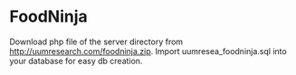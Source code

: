 # FoodNinja
Download php file of the server directory from http://uumresearch.com/foodninja.zip.
Import uumresea_foodninja.sql into your database for easy db creation.
